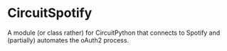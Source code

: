 # CircuitSpotify
A module (or class rather) for CircuitPython that connects to Spotify and (partially) automates the oAuth2 process.
